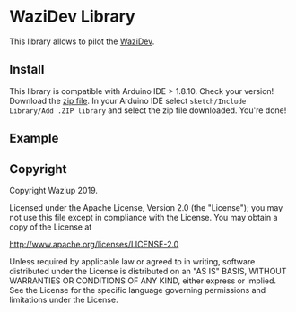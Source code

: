 WaziDev Library
===============

This library allows to pilot the [WaziDev](http://www.waziup.io/documentation/wazidev/).

Install
-------
This library is compatible with Arduino IDE > 1.8.10. Check your version!
Download the [zip file](https://github.com/Waziup/wazidev-lib/archive/master.zip).
In your Arduino IDE select `sketch/Include Library/Add .ZIP library` and select the zip file downloaded.
You're done!

Example
-------

Copyright
---------

Copyright Waziup 2019.

Licensed under the Apache License, Version 2.0 (the "License");
you may not use this file except in compliance with the License.
You may obtain a copy of the License at

   http://www.apache.org/licenses/LICENSE-2.0

Unless required by applicable law or agreed to in writing, software
distributed under the License is distributed on an "AS IS" BASIS,
WITHOUT WARRANTIES OR CONDITIONS OF ANY KIND, either express or implied.
See the License for the specific language governing permissions and
limitations under the License.
